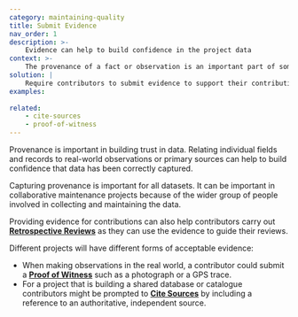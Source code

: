 ```yaml
---
category: maintaining-quality
title: Submit Evidence
nav_order: 1
description: >-
    Evidence can help to build confidence in the project data
context: >-
    The provenance of a fact or observation is an important part of some projects. Documenting the provenance of individual contributions can be essential to building trust in the data
solution: |
    Require contributors to submit evidence to support their contributions
examples:
    
related:
    - cite-sources
    - proof-of-witness
---
```


Provenance is important in building trust in data. Relating individual fields and records to real-world observations or primary sources can help to build confidence that data has been correctly captured. 

Capturing provenance is important for all datasets. It can be important in collaborative maintenance projects because of the wider group of people involved in collecting and maintaining the data. 

Providing evidence for contributions can also help contributors carry out **[Retrospective Reviews](/patterns/maintaining-quality/retrospective-review)** as they can use the evidence to guide their reviews.

Different projects will have different forms of acceptable evidence:

* When making observations in the real world, a contributor could submit a **[Proof of Witness](/patterns/maintaining-quality/proof-of-witness)** such as a photograph or a GPS trace.
* For a project that is building a shared database or catalogue contributors might be prompted to **[Cite Sources](/patterns/maintaining-quality/cite-sources)** by including a reference to an authoritative, independent source.